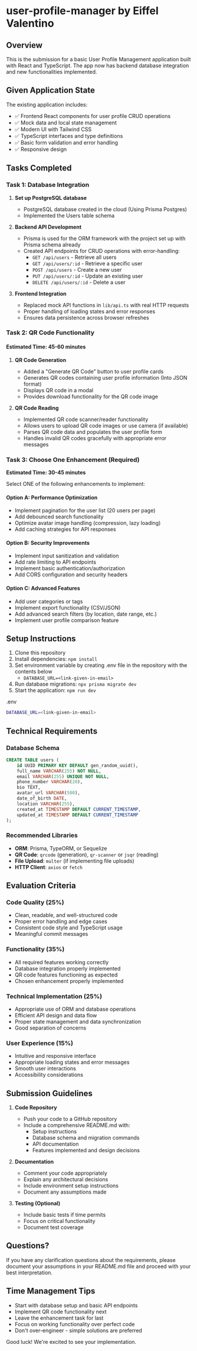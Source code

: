 # user-profile-manager by Eiffel Valentino

## Overview

This is the submission for a basic User Profile Management application built with React and TypeScript. The app now has backend database integration and new functionalities implemented.

## Given Application State

The existing application includes:

- ✅ Frontend React components for user profile CRUD operations
- ✅ Mock data and local state management
- ✅ Modern UI with Tailwind CSS
- ✅ TypeScript interfaces and type definitions
- ✅ Basic form validation and error handling
- ✅ Responsive design

## Tasks Completed

### Task 1: Database Integration

1. **Set up PostgreSQL database**
   - PostgreSQL database created in the cloud (Using Prisma Postgres)
   - Implemented the Users table schema

2. **Backend API Development**
   - Prisma is used for the ORM framework with the project set up with Prisma schema already
   - Created API endpoints for CRUD operations with error-handling:
     - `GET /api/users` - Retrieve all users
     - `GET /api/users/:id` - Retrieve a specific user
     - `POST /api/users` - Create a new user
     - `PUT /api/users/:id` - Update an existing user
     - `DELETE /api/users/:id` - Delete a user

3. **Frontend Integration**
   - Replaced mock API functions in `lib/api.ts` with real HTTP requests
   - Proper handling of loading states and error responses
   - Ensures data persistence across browser refreshes

### Task 2: QR Code Functionality

#### Estimated Time: 45-60 minutes

1. **QR Code Generation**
   - Added a "Generate QR Code" button to user profile cards
   - Generates QR codes containing user profile information (Into JSON format)
   - Displays QR code in a modal
   - Provides download functionality for the QR code image

2. **QR Code Reading**
   - Implemented QR code scanner/reader functionality
   - Allows users to upload QR code images or use camera (if available)
   - Parses QR code data and populates the user profile form
   - Handles invalid QR codes gracefully with appropriate error messages

### Task 3: Choose One Enhancement (Required)
**Estimated Time: 30-45 minutes**

Select ONE of the following enhancements to implement:

#### Option A: Performance Optimization
- Implement pagination for the user list (20 users per page)
- Add debounced search functionality
- Optimize avatar image handling (compression, lazy loading)
- Add caching strategies for API responses

#### Option B: Security Improvements
- Implement input sanitization and validation
- Add rate limiting to API endpoints
- Implement basic authentication/authorization
- Add CORS configuration and security headers

#### Option C: Advanced Features
- Add user categories or tags
- Implement export functionality (CSV/JSON)
- Add advanced search filters (by location, date range, etc.)
- Implement user profile comparison feature

## Setup Instructions

1. Clone this repository
2. Install dependencies: `npm install`
3. Set environment variable by creating .env file in the repository with the contents below
   - `DATABASE_URL=<link-given-in-email>`
4. Run database migrations: `npx prisma migrate dev`
5. Start the application: `npm run dev`

.env

```bash
DATABASE_URL=<link-given-in-email>
```

## Technical Requirements

### Database Schema

```sql
CREATE TABLE users (
    id UUID PRIMARY KEY DEFAULT gen_random_uuid(),
    full_name VARCHAR(255) NOT NULL,
    email VARCHAR(255) UNIQUE NOT NULL,
    phone_number VARCHAR(20),
    bio TEXT,
    avatar_url VARCHAR(500),
    date_of_birth DATE,
    location VARCHAR(255),
    created_at TIMESTAMP DEFAULT CURRENT_TIMESTAMP,
    updated_at TIMESTAMP DEFAULT CURRENT_TIMESTAMP
);
```

### Recommended Libraries

- **ORM**: Prisma, TypeORM, or Sequelize
- **QR Code**: `qrcode` (generation), `qr-scanner` or `jsqr` (reading)
- **File Upload**: `multer` (if implementing file uploads)
- **HTTP Client**: `axios` or `fetch`

## Evaluation Criteria

### Code Quality (25%)

- Clean, readable, and well-structured code
- Proper error handling and edge cases
- Consistent code style and TypeScript usage
- Meaningful commit messages

### Functionality (35%)

- All required features working correctly
- Database integration properly implemented
- QR code features functioning as expected
- Chosen enhancement properly implemented

### Technical Implementation (25%)

- Appropriate use of ORM and database operations
- Efficient API design and data flow
- Proper state management and data synchronization
- Good separation of concerns

### User Experience (15%)

- Intuitive and responsive interface
- Appropriate loading states and error messages
- Smooth user interactions
- Accessibility considerations

## Submission Guidelines

1. **Code Repository**
   - Push your code to a GitHub repository
   - Include a comprehensive README.md with:
     - Setup instructions
     - Database schema and migration commands
     - API documentation
     - Features implemented and design decisions

2. **Documentation**
   - Comment your code appropriately
   - Explain any architectural decisions
   - Include environment setup instructions
   - Document any assumptions made

3. **Testing (Optional)**
   - Include basic tests if time permits
   - Focus on critical functionality
   - Document test coverage

## Questions?

If you have any clarification questions about the requirements, please document your assumptions in your README.md file and proceed with your best interpretation.

## Time Management Tips

- Start with database setup and basic API endpoints
- Implement QR code functionality next
- Leave the enhancement task for last
- Focus on working functionality over perfect code
- Don't over-engineer - simple solutions are preferred

Good luck! We're excited to see your implementation.